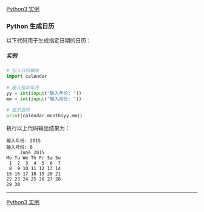 [Python3 实例](/src/lesson25.examples/examples.md)
### Python 生成日历

以下代码用于生成指定日期的日历：

##### 实例
```python
# 引入日历模块
import calendar
 
# 输入指定年月
yy = int(input("输入年份: "))
mm = int(input("输入月份: "))
 
# 显示日历
print(calendar.month(yy,mm))
``` 
执行以上代码输出结果为：
```
输入年份: 2015
输入月份: 6
     June 2015
Mo Tu We Th Fr Sa Su
 1  2  3  4  5  6  7
 8  9 10 11 12 13 14
15 16 17 18 19 20 21
22 23 24 25 26 27 28
29 30
```
---
[Python3 实例](/src/lesson25.examples/examples.md)